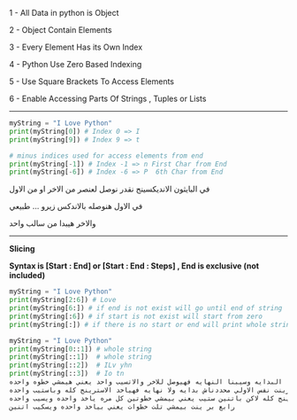 1 - All Data in python is Object

2 - Object Contain Elements

3 - Every Element Has its Own Index

4 - Python Use Zero Based Indexing

5 - Use Square Brackets To Access Elements

6 - Enable Accessing Parts Of Strings , Tuples or Lists

---

```Python
myString = "I Love Python"
print(myString[0]) # Index 0 => I
print(myString[9]) # Index 9 => t

# minus indices used for access elements from end 
print(myString[-1]) # Index -1 => n First Char from End 
print(myString[-6]) # Index -6 => P  6th Char from End
```

في البايثون الانديكسينج نقدر نوصل لعنصر من الاخر او من الاول

في الاول هنوصله بالاندكس زيرو … طبيعي

والاخر هيبدا من سالب واحد

---

**Slicing**

**Syntax is [Start : End] or [Start : End : Steps] , End is exclusive (not included)**

```Python
myString = "I Love Python"
print(myString[2:6]) # Love
print(myString[6:]) # if end is not exist will go until end of string
print(myString[:6]) # if start is not exist will start from zero
print(myString[:]) # if there is no start or end will print whole string
```

```Python
myString = "I Love Python"
print(myString[0::1]) # whole string
print(myString[::1])  # whole string
print(myString[::2])  # ILv yhn
print(myString[::3])  # Io tn
اول برينت حددنا البدايه وسيبنا النهايه فهيوصل للاخر والاتسيب واحد يعني هيمشي خطوه واحده
تاني برينت نفس الاولي محددناش بدايه ولا نهايه فهياخد الاسترينج كله وباستيب واحده
التالته هناخد الاسترينج كله لاكن باتنين ستيب يعني بيمشي خطوتين كل مره ياخد واحده ويسيب واحده
رابع بر ينت بيمشي تلت خطوات يعني بياخد واحده ويسكيب اتنين
```
